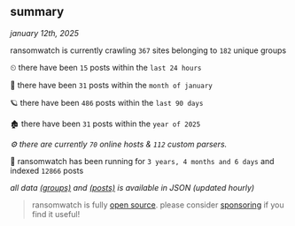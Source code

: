 
## summary
_january 12th, 2025_

ransomwatch is currently crawling `367` sites belonging to `182` unique groups

⏲ there have been `15` posts within the `last 24 hours`

🦈 there have been `31` posts within the `month of january`

🪐 there have been `486` posts within the `last 90 days`

🏚 there have been `31` posts within the `year of 2025`

_⚙️ there are currently `70` online hosts & `112` custom parsers._

🦕 ransomwatch has been running for `3 years, 4 months and 6 days` and indexed `12866` posts

_all data  [(groups)](http://ransomwhat.telemetry.ltd/groups) and [(posts)](http://ransomwhat.telemetry.ltd/posts) is available in JSON (updated hourly)_

> ransomwatch is fully [open source](https://github.com/joshhighet/ransomwatch#ransomwatch--). please consider [sponsoring](https://github.com/sponsors/joshhighet) if you find it useful!
